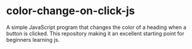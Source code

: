 # color-change-on-click-js
A simple JavaScript program that changes the  color of a heading when a button is clicked. This repository making it an excellent starting point for beginners learning js.
